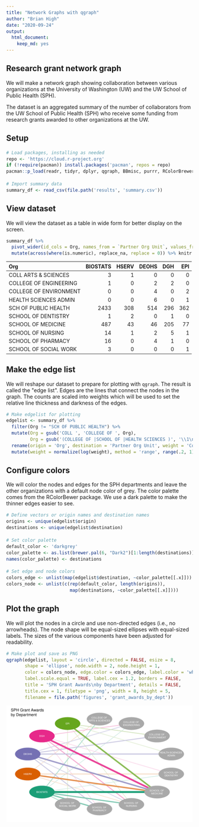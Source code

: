 ```yaml
---
title: "Network Graphs with qgraph"
author: "Brian High"
date: "2020-09-24"
output: 
  html_document:
    keep_md: yes
---
```




## Research grant network graph

We will make a network graph showing collaboration between various organizations 
at the University of Washington (UW) and the UW School of Public Health (SPH).

The dataset is an aggregated summary of the number of collaborators from the 
UW School of Public Health (SPH) who receive some funding from research grants 
awarded to other organizations at the UW.

## Setup


```r
# Load packages, installing as needed
repo <- 'https://cloud.r-project.org'
if (!require(pacman)) install.packages('pacman', repos = repo)
pacman::p_load(readr, tidyr, dplyr, qgraph, BBmisc, purrr, RColorBrewer)

# Import summary data
summary_df <- read_csv(file.path('results', 'summary.csv'))
```

## View dataset

We will view the dataset as a table in wide form for better display on the screen.


```r
summary_df %>% 
  pivot_wider(id_cols = Org, names_from = `Partner Org Unit`, values_from = Count) %>% 
  mutate(across(where(is.numeric), replace_na, replace = 0)) %>% knitr::kable()
```



|Org                    | BIOSTATS| HSERV| DEOHS| DGH| EPI|
|:----------------------|--------:|-----:|-----:|---:|---:|
|COLL ARTS & SCIENCES   |        3|     1|     0|   0|   0|
|COLLEGE OF ENGINEERING |        1|     0|     2|   2|   0|
|COLLEGE OF ENVIRONMENT |        0|     0|     4|   0|   2|
|HEALTH SCIENCES ADMIN  |        0|     0|     6|   0|   1|
|SCH OF PUBLIC HEALTH   |     2433|   308|   514| 296| 362|
|SCHOOL OF DENTISTRY    |        1|     2|     0|   1|   0|
|SCHOOL OF MEDICINE     |      487|    43|    46| 205|  77|
|SCHOOL OF NURSING      |       14|     1|     2|   5|   1|
|SCHOOL OF PHARMACY     |       16|     0|     4|   1|   0|
|SCHOOL OF SOCIAL WORK  |        3|     0|     0|   0|   1|

## Make the edge list

We will reshape our dataset to prepare for plotting with `qgraph`. The 
result is called the "edge list". Edges are the lines that connect the nodes 
in the graph. The counts are scaled into weights which will be used to set the 
relative line thickness and darkness of the edges.


```r
# Make edgelist for plotting
edgelist <- summary_df %>% 
  filter(Org != "SCH OF PUBLIC HEALTH") %>% 
  mutate(Org = gsub('COLL ', 'COLLEGE OF ', Org), 
         Org = gsub('(COLLEGE OF |SCHOOL OF |HEALTH SCIENCES )', '\\1\n', Org)) %>% 
  rename(origin = 'Org', destination = 'Partner Org Unit', weight = 'Count') %>% 
  mutate(weight = normalize(log(weight), method = 'range', range(.2, 1)))
```

## Configure colors

We will color the nodes and edges for the SPH departments and leave the other 
organizations with a default node color of grey. The color palette comes from 
the RColorBewer package. We use a dark palette to make the thinner edges easier 
to see.


```r
# Define vectors or origin names and destination names
origins <- unique(edgelist$origin)
destinations <- unique(edgelist$destination)

# Set color palette
default_color <- 'darkgrey'
color_palette <- as.list(brewer.pal(6, "Dark2")[1:length(destinations)])
names(color_palette) <- destinations

# Set edge and node colors
colors_edge <- unlist(map(edgelist$destination, ~color_palette[[.x]]))
colors_node <- unlist(c(rep(default_color, length(origins)), 
                        map(destinations, ~color_palette[[.x]])))
```

## Plot the graph

We will plot the nodes in a circle and use non-directed edges (i.e., no 
arrowheads). The node shape will be equal-sized ellipses with equal-sized 
labels. The sizes of the various components have been adjusted for readability. 


```r
# Make plot and save as PNG
qgraph(edgelist, layout = 'circle', directed = FALSE, esize = 8, 
       shape = 'ellipse', node.width = 2, node.height = 1, 
       color = colors_node, edge.color = colors_edge, label.color = 'white', 
       label.scale.equal = TRUE, label.cex = 1.2, borders = FALSE, 
       title = 'SPH Grant Awards\nby Department', details = FALSE, 
       title.cex = 1, filetype = 'png', width = 8, height = 5,
       filename = file.path('figures', 'grant_awards_by_dept'))
```

![](figures/grant_awards_by_dept.png)
